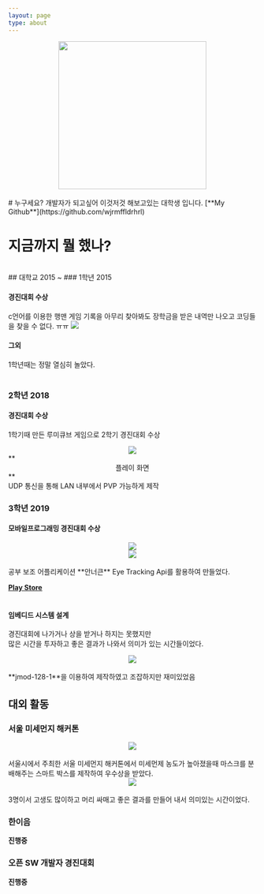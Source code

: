 ```yaml
---
layout: page
type: about
---
```



<center><img src="{{site.baseurl}}/assets/images/jsh_avatar.jpg" width="300" height="300"></center>  
<br>
# 누구세요?
개발자가 되고싶어 이것저것 해보고있는 대학생 입니다.  
[**My Github**](https://github.com/wjrmffldrhrl)  
<br>

# 지금까지 뭘 했나?
<br>
## 대학교 2015 ~ 
### 1학년 2015

#### 경진대회 수상 

c언어를 이용한 행맨 게임
기록을 아무리 찾아봐도 장학금을 받은 내역만 나오고 코딩들을 찾을 수 없다. ㅠㅠ 
<img src="{{site.baseurl}}/assets/images/about/aword1.JPG">  


#### 그외
1학년때는 정말 열심히 놀았다.  
<br>

### 2학년 2018
#### 경진대회 수상
1학기때 만든 루미큐브 게임으로 2학기 경진대회 수상
<center><img src="{{site.baseurl}}/assets/images/about/rummikube.png" ></center>
**<center>플레이 화면</center>**
<br>
UDP 통신을 통해 LAN 내부에서 PVP 가능하게 제작 
<br> 

### 3학년 2019

#### 모바일프로그래밍 경진대회 수상

<center><img src="{{site.baseurl}}/assets/images/about/ann_explain.png"></center>
<center><img src="{{site.baseurl}}/assets/images/about/palystore.JPG"></center>
<br>
공부 보조 어플리케이션 **안너큰**  
Eye Tracking Api를 활용하여 만들었다.

[**Play Store**](https://play.google.com/store/apps/details?id=com.jsh.annu&hl=ko)  
<br>

#### 임베디드 시스템 설계
경진대회에 나가거나 상을 받거나 하지는 못했지만  
많은 시간을 투자하고 좋은 결과가 나와서 의미가 있는 시간들이었다.
<center><img src="{{site.baseurl}}/assets/images/about/boo.jpg"></center>
<br>
**jmod-128-1**을 이용하여 제작하였고  
조잡하지만 재미있었음  

## 대외 활동

### 서울 미세먼지 해커톤
<center><img src="{{site.baseurl}}/assets/images/about/hackathon_logo.png"></center>
<br>
서울시에서 주최한 서울 미세먼지 해커톤에서 미세먼제 농도가 높아졌을때  
마스크를 분배해주는 스마트 박스를 제작하여 우수상을 받았다. 
<br>
<center><img src="{{site.baseurl}}/assets/images/about/hackathon_sisang.JPG" ></center> 
<br>
3명이서 고생도 많이하고 머리 싸매고 좋은 결과를 만들어 내서 의미있는 시간이었다.



### 한이음

**진행중**  

### 오픈 SW 개발자 경진대회  

**진행중**
